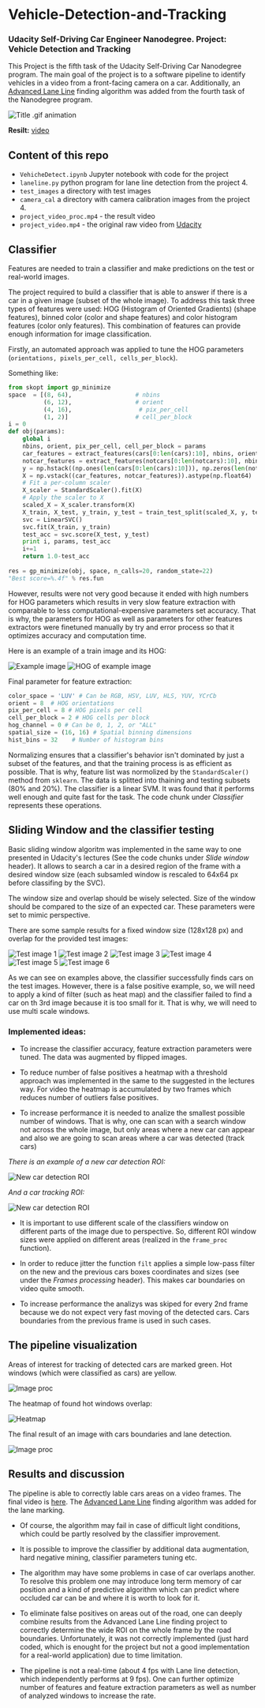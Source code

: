 # Vehicle-Detection-and-Tracking
### Udacity Self-Driving Car Engineer Nanodegree. Project: Vehicle Detection and Tracking

This Project is the fifth task of the Udacity Self-Driving Car Nanodegree program. The main goal of the project is to  a software pipeline to identify vehicles in a video from a front-facing camera on a car. Additionally, an [Advanced Lane Line](https://github.com/NikolasEnt/Advanced-Lane-Lines) finding algorithm was added from the fourth task of the Nanodegree program.

![Title .gif animation](readme_img/title.gif)

**Resilt:** [video](https://youtu.be/waYJjmkRZfw)

## Content of this repo

- `VehicheDetect.ipynb` Jupyter notebook with code for the project
- `laneline.py` python program for lane line detection from the project 4.
- `test_images` a directory with test images
- `camera_cal` a directory with camera calibration images from the project 4.
- `project_video_proc.mp4` - the result video
- `project_video.mp4` - the original raw video from [Udacity](https://github.com/udacity/CarND-Vehicle-Detection)

## Classifier

Features are needed to train a classifier and make predictions on the test or real-world images.

The project required to build a classifier that is able to answer if there is a car in a given image (subset of the whole image). To address this task three types of features were used: HOG (Histogram of Oriented Gradients) (shape features), binned color (color and shape features) and color histogram features (color only features). This combination of features can provide enough information for image classification.

Firstly, an automated approach was applied to tune the HOG parameters (`orientations, pixels_per_cell, cells_per_block`).

Something like:
```Python
from skopt import gp_minimize
space  = [(8, 64),                  # nbins
          (6, 12),                  # orient
          (4, 16),                   # pix_per_cell
          (1, 2)]                   # cell_per_block
i = 0
def obj(params):
    global i
    nbins, orient, pix_per_cell, cell_per_block = params
    car_features = extract_features(cars[0:len(cars):10], nbins, orient, pix_per_cell, cell_per_block)
    notcar_features = extract_features(notcars[0:len(notcars):10], nbins, orient, pix_per_cell, cell_per_block)
    y = np.hstack((np.ones(len(cars[0:len(cars):10])), np.zeros(len(notcars[0:len(notcars):10]))))
    X = np.vstack((car_features, notcar_features)).astype(np.float64)                        
    # Fit a per-column scaler
    X_scaler = StandardScaler().fit(X)
    # Apply the scaler to X
    scaled_X = X_scaler.transform(X)
    X_train, X_test, y_train, y_test = train_test_split(scaled_X, y, test_size=0.2, random_state=22)
    svc = LinearSVC()
    svc.fit(X_train, y_train)
    test_acc = svc.score(X_test, y_test)
    print i, params, test_acc
    i+=1
    return 1.0-test_acc
    
res = gp_minimize(obj, space, n_calls=20, random_state=22)
"Best score=%.4f" % res.fun
```

However, results were not very good because it ended with high numbers for HOG parameters which results in very slow feature extraction with comparable to less computational-expensive parameters set accuracy. That is why, the parameters for HOG as well as parameters for other features extractors were finetuned manually by try and error process so that it optimizes accuracy and computation time.

Here is an example of a train image and its HOG:

![Example image](readme_img/ex.jpg) ![HOG of example image](readme_img/hog.jpg)

Final parameter for feature extraction:

```Python
color_space = 'LUV' # Can be RGB, HSV, LUV, HLS, YUV, YCrCb
orient = 8  # HOG orientations
pix_per_cell = 8 # HOG pixels per cell
cell_per_block = 2 # HOG cells per block
hog_channel = 0 # Can be 0, 1, 2, or "ALL"
spatial_size = (16, 16) # Spatial binning dimensions
hist_bins = 32    # Number of histogram bins
```

Normalizing ensures that a classifier's behavior isn't dominated by just a subset of the features, and that the training process is as efficient as possible. That is why, feature list was normolized by the `StandardScaler()` method from `sklearn`. The data is splitted into thaining and testing subsets (80% and 20%). The classifier is a linear SVM. It was found that it performs well enough and quite fast for the task. The code chunk under *Classifier* represents these operations.


## Sliding Window and the classifier testing

Basic sliding window algoritm was implemented in the same way to one presented in Udacity's lectures (See the code chunks under *Slide window* header). It allows to search a car in a desired region of the frame with a desired window size (each subsamled window is rescaled to 64x64 px before classifing by the SVC).

The window size and overlap should be wisely selected. Size of the window should be compared to the size of an expected car. These parameters were set to mimic perspective.

There are some sample results for a fixed window size (128x128 px) and overlap for the provided test images:

![Test image 1](output_images/test1.jpg)
![Test image 2](output_images/test2.jpg)
![Test image 3](output_images/test3.jpg)
![Test image 4](output_images/test4.jpg)
![Test image 5](output_images/test5.jpg)
![Test image 6](output_images/test6.jpg)



As we can see on examples above, the classifier successfully finds cars on the test images. However, there is a false positive example, so, we will need to apply a kind of filter (such as heat map) and the classifier failed to find a car on th 3rd image because it is too small for it. That is why, we will need to use multi scale windows.

### Implemented ideas:

- To increase the classifier accuracy, feature extraction parameters were tuned. The data was augmented by flipped images.

- To reduce number of false positives a heatmap with a threshold approach was implemented in the same to the suggested in the lectures way. For video the heatmap is accumulated by two frames which reduces number of outliers false positives.

- To increase performance it is needed to analize the smallest possible number of windows. That is why, one can scan with a search window not across the whole image, but only areas where a new car can appear and also we are going to scan areas where a car was detected (track cars) 

*There is an example of a new car detection ROI:*

![New car detection ROI](readme_img/new_car_windows.jpg)

*And a car tracking ROI:*

![New car detection ROI](readme_img/car_track_window.jpg)

- It is important to use different scale of the classifiers window on different parts of the image due to perspective. So, different ROI  window sizes were applied on different areas (realized in the `frame_proc` function).

- In order to reduce jitter the function `filt` applies a simple low-pass filter on the new and the previous cars boxes coordinates and sizes (see under the *Frames processing* header). This makes car boundaries on video quite smooth.

- To increase performance the analizys was skiped for every 2nd frame because we do not expect very fast moving of the detected cars. Cars boundaries from the previous frame is used in such cases.

## The pipeline visualization

Areas of interest for tracking of detected cars are marked green. Hot windows (which were classified as cars) are yellow.

![Image proc](readme_img/image_proc.jpg)

The heatmap of found hot windows overlap:

![Heatmap](readme_img/heatmap.jpg)

The final result of an image with cars boundaries and lane detection.

![Image proc](readme_img/image_fin.jpg)


## Results and discussion

The pipeline is able to correctly lable cars areas on a video frames. The final video is [here](https://github.com/NikolasEnt/Vehicle-Detection-and-Tracking/blob/master/project_video_proc.mp4). The [Advanced Lane Line](https://github.com/NikolasEnt/Advanced-Lane-Lines) finding algorithm was added for the lane marking.

- Of course, the algorithm may fail in case of difficult light conditions, which could be partly resolved by the classifier improvement.

- It is possible to improve the classifier by additional data augmentation, hard negative mining, classifier parameters tuning etc.

- The algorithm may have some problems in case of car overlaps another. To resolve this problem one may introduce long term memory of car position and a kind of predictive algorithm which can predict where occluded car can be and where it is worth to look for it.

- To eliminate false positives on areas out of the road, one can deeply combine results from the Advanced Lane Line finding project to correctly determine the wide ROI on the whole frame by the road boundaries. Unfortunately, it was not correctly implemented (just hard coded, which is enought for the project but not a good implementation for a real-world application) due to time limitation.

- The pipeline is not a real-time (about 4 fps with Lane line detection, which independently performs at 9 fps). One can further optimize number of features and feature extraction parameters as well as number of analyzed windows to increase the rate.  
